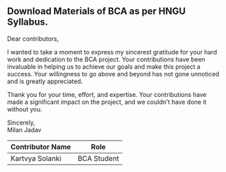## Download Materials of BCA as per HNGU Syllabus.


Dear contributors,

I wanted to take a moment to express my sincerest gratitude for your hard work and dedication to the BCA project. Your contributions have been invaluable in helping us to achieve our goals and make this project a success. Your willingness to go above and beyond has not gone unnoticed and is greatly appreciated.

Thank you for your time, effort, and expertise. Your contributions have made a significant impact on the project, and we couldn't have done it without you.

Sincerely,<br>
Milan Jadav
<table>
   <thead>
      <tr>
         <th>Contributor Name</th>
         <th>Role</th>
      </tr>
   </thead>
   <tbody>
      <tr>
         <td>Kartvya Solanki</td>
         <td>BCA Student</td>
      </tr>
     
   </tbody>
</table>
